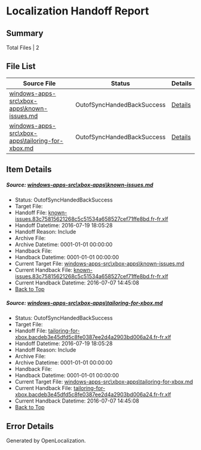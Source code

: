 # <a name='report-top'></a> Localization Handoff Report

## Summary
 Total Files | 2

## File List
 Source File | Status | Details 
 ----------- | ------ | ------- 
 [windows-apps-src\xbox-apps\known-issues.md](https://github.com/Microsoft/windows-apps/blob/b9d84bf6b98c2f34914a8f4dd1e2b7e2132f5778/windows-apps-src/xbox-apps/known-issues.md) | OutofSyncHandedBackSuccess | [Details](#5dc2ad2b7c1d3793065f96e3300069dea078ce6a5430)
 [windows-apps-src\xbox-apps\tailoring-for-xbox.md](https://github.com/Microsoft/windows-apps/blob/b9d84bf6b98c2f34914a8f4dd1e2b7e2132f5778/windows-apps-src/xbox-apps/tailoring-for-xbox.md) | OutofSyncHandedBackSuccess | [Details](#acb7b92fe65abd99e5263ffcf1c339bb62015afe5437)

## Item Details
##### <a name='5dc2ad2b7c1d3793065f96e3300069dea078ce6a5430'></a> Source: [windows-apps-src\xbox-apps\known-issues.md](https://github.com/Microsoft/windows-apps/blob/b9d84bf6b98c2f34914a8f4dd1e2b7e2132f5778/windows-apps-src/xbox-apps/known-issues.md)
* Status: OutofSyncHandedBackSuccess
* Target File: 
* Handoff File: [known-issues.83c75815621268c5c51534a658527cef71ffe8bd.fr-fr.xlf](https://github.com/Microsoft/WDG.handoff/blob/fd4cb0ff1942acd2dcf1888fa2376df5d8e76ecc/ol-handoff/Microsoft/windows-apps.fr-fr/master/known-issues.83c75815621268c5c51534a658527cef71ffe8bd.fr-fr.xlf)
* Handoff Datetime: 2016-07-19 18:05:28
* Handoff Reason: Include
* Archive File: 
* Archive Datetime: 0001-01-01 00:00:00
* Handback File: 
* Handback Datetime: 0001-01-01 00:00:00
* Current Target File: [windows-apps-src\xbox-apps\known-issues.md](https://github.com/Microsoft/windows-apps.fr-fr/blob/21e351b9eceff534fa9f8e598bf3aea2dcfc9ad7/windows-apps-src/xbox-apps/known-issues.md)
* Current Handback File: [known-issues.83c75815621268c5c51534a658527cef71ffe8bd.fr-fr.xlf](https://github.com/Microsoft/WDG.handback/blob/5b2abfb406ce8dd8bef8aeb8faad9fbbffefc797/ol-handback/Microsoft/windows-apps.fr-fr/master/known-issues.83c75815621268c5c51534a658527cef71ffe8bd.fr-fr.xlf)
* Current Handback Datetime: 2016-07-07 14:45:08
* [Back to Top](#report-top)

##### <a name='acb7b92fe65abd99e5263ffcf1c339bb62015afe5437'></a> Source: [windows-apps-src\xbox-apps\tailoring-for-xbox.md](https://github.com/Microsoft/windows-apps/blob/b9d84bf6b98c2f34914a8f4dd1e2b7e2132f5778/windows-apps-src/xbox-apps/tailoring-for-xbox.md)
* Status: OutofSyncHandedBackSuccess
* Target File: 
* Handoff File: [tailoring-for-xbox.bacdeb3e45dfd5c8fe0387ee2d4a2903bd006a24.fr-fr.xlf](https://github.com/Microsoft/WDG.handoff/blob/fd4cb0ff1942acd2dcf1888fa2376df5d8e76ecc/ol-handoff/Microsoft/windows-apps.fr-fr/master/tailoring-for-xbox.bacdeb3e45dfd5c8fe0387ee2d4a2903bd006a24.fr-fr.xlf)
* Handoff Datetime: 2016-07-19 18:05:28
* Handoff Reason: Include
* Archive File: 
* Archive Datetime: 0001-01-01 00:00:00
* Handback File: 
* Handback Datetime: 0001-01-01 00:00:00
* Current Target File: [windows-apps-src\xbox-apps\tailoring-for-xbox.md](https://github.com/Microsoft/windows-apps.fr-fr/blob/21e351b9eceff534fa9f8e598bf3aea2dcfc9ad7/windows-apps-src/xbox-apps/tailoring-for-xbox.md)
* Current Handback File: [tailoring-for-xbox.bacdeb3e45dfd5c8fe0387ee2d4a2903bd006a24.fr-fr.xlf](https://github.com/Microsoft/WDG.handback/blob/5b2abfb406ce8dd8bef8aeb8faad9fbbffefc797/ol-handback/Microsoft/windows-apps.fr-fr/master/tailoring-for-xbox.bacdeb3e45dfd5c8fe0387ee2d4a2903bd006a24.fr-fr.xlf)
* Current Handback Datetime: 2016-07-07 14:45:08
* [Back to Top](#report-top)


## Error Details

Generated by OpenLocalization.
